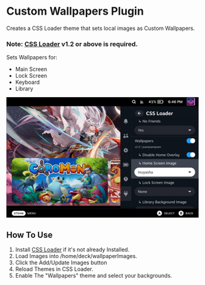 # Custom Wallpapers Plugin

Creates a CSS Loader theme that sets local images as Custom Wallpapers.

### Note: [CSS Loader](https://github.com/suchmememanyskill/SDH-CssLoader) v1.2 or above is required.

Sets Wallpapers for:
- Main Screen
- Lock Screen
- Keyboard
- Library

![Wallpapers.jpg](/images/Wallpapers.jpg)

## How To Use

1. Install [CSS Loader](https://github.com/suchmememanyskill/SDH-CssLoader) if it's not already Installed.
2. Load Images into /home/deck/wallpaperImages.
3. Click the Add/Update Images button
4. Reload Themes in CSS Loader.
5. Enable The "Wallpapers" theme and select your backgrounds.
